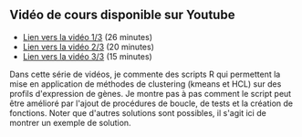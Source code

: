## Vidéo de cours disponible sur Youtube
- [Lien vers la vidéo 1/3](https://youtu.be/iDyVNe80GV8) (26 minutes)
- [Lien vers la vidéo 2/3](https://youtu.be/ejbrVz5dXzs) (20 minutes)
- [Lien vers la vidéo 3/3](https://youtu.be/t1iHQUkd7Dg) (15 minutes)

Dans cette série de vidéos, je commente des scripts R qui permettent la mise en application de méthodes de clustering (kmeans et HCL) sur des profils d'expression de gènes. Je montre pas à pas comment le script peut être amélioré par l'ajout de procédures de boucle, de tests et la création de fonctions. Noter que d'autres solutions sont possibles, il s'agit ici de montrer un exemple de solution.
